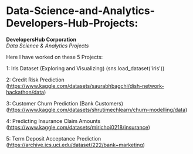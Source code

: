 # Data-Science-and-Analytics-Developers-Hub-Projects:

**DevelopersHub Corporation**   
*Data Science & Analytics Projects*

Here I have worked on these 5 Projects:

1: Iris Dataset (Exploring and Visualizing)
   (sns.load_dataset('iris'))

2: Credit Risk Prediction
   (https://www.kaggle.com/datasets/saurabhbagchi/dish-network-hackathon/data)

3: Customer Churn Prediction (Bank Customers)
   (https://www.kaggle.com/datasets/shrutimechlearn/churn-modelling/data)

4: Predicting Insurance Claim Amounts
   (https://www.kaggle.com/datasets/mirichoi0218/insurance)

5: Term Deposit Acceptance Prediction
  (https://archive.ics.uci.edu/dataset/222/bank+marketing)
